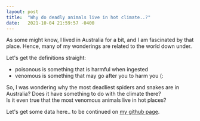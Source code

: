 ```yaml
---
layout: post
title:  "Why do deadly animals live in hot climate..?"
date:   2021-10-04 21:59:57 -0400
---
```


As some might know, I lived in Australia for a bit, and I am fascinated by that place. Hence, many of my wonderings are related to the world down under.  

Let's get the definitions straight: 

* poisonous is something that is harmful when ingested 
* venomous is something that may go after you to harm you (:

So, I was wondering why the most deadliest spiders and snakes are in Australia? Does it have something to do with the climate there?  
Is it even true that the most venomous animals live in hot places?

Let's get some data here.. to be continued on [my github page](https://github.com/anastasia-sosnovskikh). 
